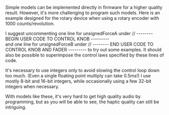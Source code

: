 Simple models can be implemented directly in firmware for a higher quality result. However, it's more challenging to program such models. Here is an example designed for the rotary device when using a rotary encoder with 1000 counts/revolution.

I suggest uncommenting one line for unsignedForceA under 
// -------- BEGIN USER CODE TO CONTROL KNOB ---------  
and one line for unsignedForceB under 
// -------- END USER CODE TO CONTROL KNOB AND FADER ---------
to try out some examples. It should also be possible to superimpose the control laws specified by these lines of code.

It's necessary to use integers only to avoid slowing the control loop down too much. (Even a single floating point multiply can take 0.5ms!) I use mostly 8-bit and 16-bit integers, while occasionally using a few 32-bit integers when necessary.

With models like these, it's very hard to get high quality audio by programming, but as you will be able to see, the haptic quality can still be intriguing.